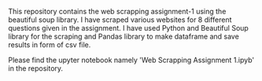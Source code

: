 This repository contains the web scrapping assignment-1 using the beautiful soup library. I have scraped various websites for 8 different questions given in the assignment. I have used Python and Beautiful Soup library for the scraping and Pandas library to make dataframe and save results in form of csv file.

Please find the upyter notebook namely 'Web Scrapping Assignment 1.ipyb' in the repository.
